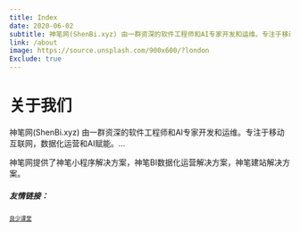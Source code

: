 ```yaml
---
title: Index
date: 2020-06-02
subtitle: 神笔网(ShenBi.xyz) 由一群资深的软件工程师和AI专家开发和运维。专注于移动互联网，数据化运营和AI赋能。...
link: /about
image: https://source.unsplash.com/900x600/?london
Exclude: true
---
```


# 关于我们

神笔网(ShenBi.xyz) 由一群资深的软件工程师和AI专家开发和运维。专注于移动互联网，数据化运营和AI赋能。...

神笔网提供了神笔小程序解决方案，神笔BI数据化运营解决方案，神笔建站解决方案。


##### 友情链接：

<font size="1">[良少课堂](https://blog.csdn.net/shendl) </font>


